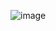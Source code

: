 ![image](https://github.com/redsteadz/ewwWidgets/assets/86804632/6e67ba5b-52a8-4b9a-a062-5445abbe6daf)
